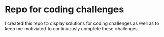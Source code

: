 # Repo for coding challenges

I created this repo to display solutions for coding challenges as well as to keep me motiviated to continuously complete these challenges.
